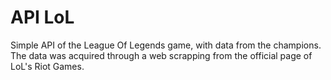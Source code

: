 # API LoL

Simple API of the League Of Legends game, with data from the champions. The data was acquired through a web scrapping from the official page of LoL's Riot Games.
